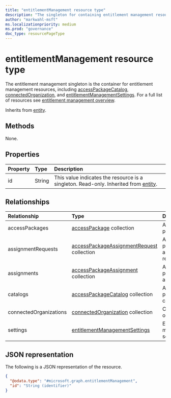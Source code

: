 ```yaml
---
title: "entitlementManagement resource type"
description: "The singleton for containing entitlement management resources."
author: "markwahl-msft"
ms.localizationpriority: medium
ms.prod: "governance"
doc_type: resourcePageType
---
```

# entitlementManagement resource type

The entitlement management singleton is the container for entitlement management resources, including [accessPackageCatalog](accesspackagecatalog.md), [connectedOrganization](connectedorganization.md), and [entitlementManagementSettings](entitlementmanagementsettings.md).  For a full list of resources see [entitlement management overview](entitlementmanagement-root.md).

Inherits from [entity](entity.md).

## Methods

None.

## Properties
|Property|Type|Description|
|:---|:---|:---|
|id|String|This value indicates the resource is a singleton. Read-only. Inherited from [entity](entity.md).|

## Relationships
|Relationship|Type|Description|
|:---|:---|:---|
|accessPackages|[accessPackage](../resources/accesspackage.md) collection|Access packages.|
|assignmentRequests|[accessPackageAssignmentRequest](../resources/accesspackageassignmentrequest.md) collection|Access package assignment requests.|
|assignments|[accessPackageAssignment](../resources/accesspackageassignment.md) collection|Access package assignments.|
|catalogs|[accessPackageCatalog](../resources/accesspackagecatalog.md) collection|Access package catalogs.|
|connectedOrganizations|[connectedOrganization](../resources/connectedorganization.md) collection|Connected organizations.|
|settings|[entitlementManagementSettings](../resources/entitlementmanagementsettings.md)|Entitlement management settings.|

## JSON representation
The following is a JSON representation of the resource.
<!-- {
  "blockType": "resource",
  "keyProperty": "id",
  "@odata.type": "microsoft.graph.entitlementManagement",
  "openType": false
}
-->
``` json
{
  "@odata.type": "#microsoft.graph.entitlementManagement",
  "id": "String (identifier)"
}
```


